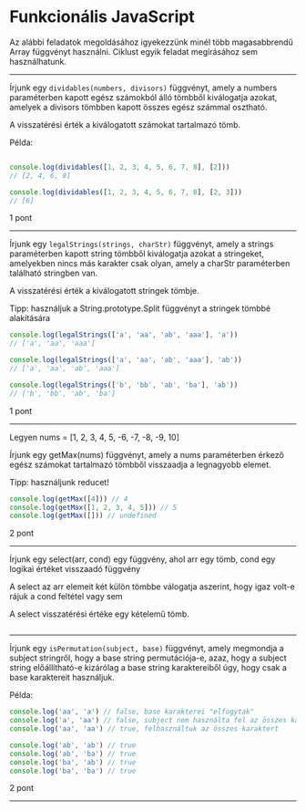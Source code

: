 # Funkcionális JavaScript

Az alábbi feladatok megoldásához igyekezzünk minél több magasabbrendű Array függvényt használni. Ciklust egyik
feladat megírásához sem használhatunk.

---

Írjunk egy `dividables(numbers, divisors)` függvényt, amely a numbers paraméterben kapott egész számokból álló tömbből kiválogatja azokat, amelyek a divisors tömbben kapott összes egész számmal osztható.

A visszatérési érték a kiválogatott számokat tartalmazó tömb.

Példa:
```js

console.log(dividables([1, 2, 3, 4, 5, 6, 7, 8], [2]))
// [2, 4, 6, 8]

console.log(dividables([1, 2, 3, 4, 5, 6, 7, 8], [2, 3]))
// [6]


```

1 pont

---

Írjunk egy `legalStrings(strings, charStr)` függvényt, amely a strings paraméterben kapott string tömbből kiválogatja azokat a stringeket, amelyekben nincs más karakter csak olyan, amely a 
charStr paraméterben található stringben van.

A visszatérési érték a kiválogatott stringek tömbje.

Tipp: használjuk a String.prototype.Split függvényt a stringek
tömbbé alakítására

```js
console.log(legalStrings(['a', 'aa', 'ab', 'aaa'], 'a'))
// ['a', 'aa', 'aaa']

console.log(legalStrings(['a', 'aa', 'ab', 'aaa'], 'ab'))
// ['a', 'aa', 'ab', 'aaa']

console.log(legalStrings(['b', 'bb', 'ab', 'ba'], 'ab'))
// ['b', 'bb', 'ab', 'ba']
```

1 pont

---

Legyen nums = [1, 2, 3, 4, 5, -6, -7, -8, -9, 10]

Írjunk egy getMax(nums) függvényt, amely a nums paraméterben érkező egész számokat tartalmazó tömbből visszaadja a legnagyobb elemet. 

Tipp: használjunk reducet!

```js
console.log(getMax([4])) // 4
console.log(getMax([1, 2, 3, 4, 5])) // 5
console.log(getMax([])) // undefined

```

2 pont

---

Írjunk egy select(arr, cond) egy függvény, ahol arr egy tömb, cond egy logikai értéket visszaadó függvény

A select az arr elemeit két külön tömbbe válogatja
aszerint, hogy igaz volt-e rájuk a cond feltétel vagy sem

A select visszatérési értéke egy kételemű tömb.

```js

```

---

Írjunk egy `isPermutation(subject, base)` függvényt, amely megmondja a subject stringről, hogy a base string permutációja-e,
azaz, hogy a subject string előállítható-e kizárólag a base string karaktereiből úgy, hogy csak a base karaktereit használjuk.

Példa:

```js
console.log('aa', 'a') // false, base karakterei "elfogytak"
console.log('a', 'aa') // false, subject nem használta fel az összes karaktert
console.log('aa', 'aa') // true, felhasználtuk az összes karaktert

console.log('ab', 'ab') // true
console.log('ab', 'ba') // true
console.log('ba', 'ab') // true
console.log('ba', 'ba') // true

```

2 pont

---


